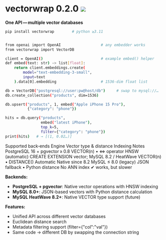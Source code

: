 # vectorwrap 0.2.0 <a href="https://pypi.org/project/vectorwrap/"><img src="https://img.shields.io/pypi/v/vectorwrap"></a>

**One API — multiple vector databases**

```bash
pip install vectorwrap        # python ≥3.11


from openai import OpenAI                  # any embedder works
from vectorwrap import VectorDB

client = OpenAI()                          # example embed() helper
def embed(text: str) -> list[float]:
    return client.embeddings.create(
        model="text-embedding-3-small",
        input=text
    ).data[0].embedding                    # 1536‑dim float list

db = VectorDB("postgresql://user:pw@host/db")     # swap to mysql://…
db.create_collection("products", dim=1536)

db.upsert("products", 1, embed("Apple iPhone 15 Pro"),
          {"category": "phone"})

hits = db.query("products",
                embed("latest iPhone"),
                top_k=5,
                filter={"category": "phone"})
print(hits)   # → [(1, 0.02…)]

```

Supported back‑ends
Engine	Vector type & distance	Indexing	Notes
PostgreSQL 16 + pgvector ≥ 0.8	VECTOR(n) • <=> operator	HNSW (automatic)	CREATE EXTENSION vector;
MySQL 8.2 / HeatWave	VECTOR(n) • DISTANCE()	Automatic	Native since 8.2
MySQL ≤ 8.0 (legacy)	JSON fallback • Python distance	No ANN index	✔ works, but slower

**Backends:**
- **PostgreSQL + pgvector**: Native vector operations with HNSW indexing
- **MySQL 8.0+**: JSON-based vectors with Python distance calculation
- **MySQL HeatWave 8.2+**: Native VECTOR type support (future)

**Features:**
- Unified API across different vector databases
- Euclidean distance search
- Metadata filtering support (filter={"col":"val"})
- Same code → different DB by swapping the connection string
